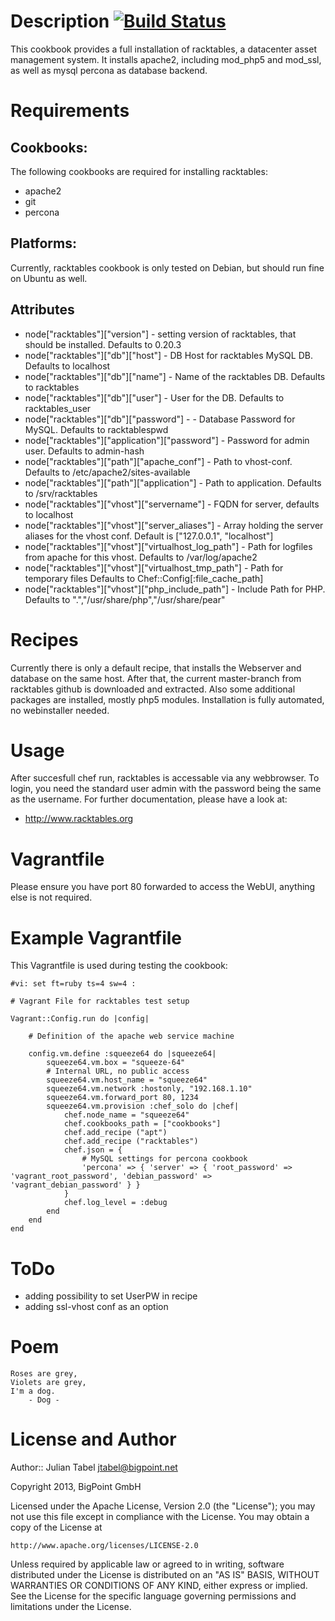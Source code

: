 Description [![Build Status](https://travis-ci.org/Bigpoint/racktables.png?branch=next)](https://travis-ci.org/Bigpoint/racktables)
===========

This cookbook provides a full installation of racktables, a datacenter asset management system. It installs apache2, including mod_php5 and mod_ssl, as well as mysql percona as database backend. 

Requirements
============

## Cookbooks:

The following cookbooks are required for installing racktables:

* apache2
* git
* percona

## Platforms:

Currently, racktables cookbook is only tested on Debian, but should run fine on Ubuntu as well.

## Attributes

* node["racktables"]["version"] - setting version of racktables, that should be installed. Defaults to 0.20.3
* node["racktables"]["db"]["host"] - DB Host for racktables MySQL DB. Defaults to localhost
* node["racktables"]["db"]["name"] - Name of the racktables DB. Defaults to racktables
* node["racktables"]["db"]["user"] - User for the DB. Defaults to racktables_user
* node["racktables"]["db"]["password"]  - - Database Password for MySQL. Defaults to racktablespwd
* node["racktables"]["application"]["password"] - Password for admin user. Defaults to admin-hash
* node["racktables"]["path"]["apache_conf"] - Path to vhost-conf. Defaults to /etc/apache2/sites-available
* node["racktables"]["path"]["application"] - Path to application. Defaults to /srv/racktables
* node["racktables"]["vhost"]["servername"] - FQDN for server, defaults to localhost
* node["racktables"]["vhost"]["server_aliases"] - Array holding the server aliases for the vhost conf. Default is ["127.0.0.1", "localhost"]
* node["racktables"]["vhost"]["virtualhost_log_path"] - Path for logfiles from apache for this vhost. Defaults to /var/log/apache2
* node["racktables"]["vhost"]["virtualhost_tmp_path"] - Path for temporary files Defaults to Chef::Config[:file_cache_path]
* node["racktables"]["vhost"]["php_include_path"] - Include Path for PHP. Defaults to ".","/usr/share/php","/usr/share/pear"

Recipes
=======

Currently there is only a default recipe, that installs the Webserver and database on the same host. After that, the current master-branch from racktables github is downloaded and extracted. Also some additional packages are installed, mostly php5 modules. Installation is fully automated, no webinstaller needed.

Usage
=====

After succesfull chef run, racktables is accessable via any webbrowser. To login, you need the standard user admin with the password being the same as the username. For further documentation, please have a look at:

 * http://www.racktables.org

Vagrantfile
===========

Please ensure you have port 80 forwarded to access the WebUI, anything else is not required.

# Example Vagrantfile

This Vagrantfile is used during testing the cookbook:

```
#vi: set ft=ruby ts=4 sw=4 :

# Vagrant File for racktables test setup

Vagrant::Config.run do |config|

	# Definition of the apache web service machine

	config.vm.define :squeeze64 do |squeeze64|
		squeeze64.vm.box = "squeeze-64"
		# Internal URL, no public access
		squeeze64.vm.host_name = "squeeze64"
		squeeze64.vm.network :hostonly, "192.168.1.10"
		squeeze64.vm.forward_port 80, 1234
		squeeze64.vm.provision :chef_solo do |chef|
			chef.node_name = "squeeze64"
			chef.cookbooks_path = ["cookbooks"]
			chef.add_recipe ("apt")
			chef.add_recipe ("racktables")
			chef.json = {
				# MySQL settings for percona cookbook
				'percona' => { 'server' => { 'root_password' => 'vagrant_root_password', 'debian_password' => 'vagrant_debian_password' } }
			}
			chef.log_level = :debug
		end
	end
end
```

ToDo
====

* adding possibility to set UserPW in recipe
* adding ssl-vhost conf as an option

Poem
====

	Roses are grey,
	Violets are grey,
	I'm a dog.
		- Dog -

License and Author
==================

Author:: Julian Tabel <jtabel@bigpoint.net>

Copyright 2013, BigPoint GmbH

Licensed under the Apache License, Version 2.0 (the "License");
you may not use this file except in compliance with the License.
You may obtain a copy of the License at

	http://www.apache.org/licenses/LICENSE-2.0

Unless required by applicable law or agreed to in writing, software
distributed under the License is distributed on an "AS IS" BASIS,
WITHOUT WARRANTIES OR CONDITIONS OF ANY KIND, either express or implied.
See the License for the specific language governing permissions and
limitations under the License.

